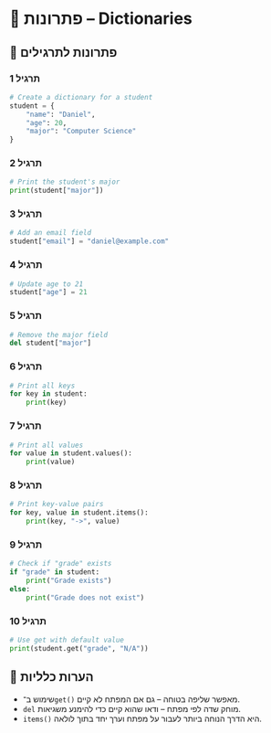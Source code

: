 # 📘 פתרונות – Dictionaries

## 🧪 פתרונות לתרגילים

### תרגיל 1
```python
# Create a dictionary for a student
student = {
    "name": "Daniel",
    "age": 20,
    "major": "Computer Science"
}
```

### תרגיל 2
```python
# Print the student's major
print(student["major"])
```

### תרגיל 3
```python
# Add an email field
student["email"] = "daniel@example.com"
```

### תרגיל 4
```python
# Update age to 21
student["age"] = 21
```

### תרגיל 5
```python
# Remove the major field
del student["major"]
```

### תרגיל 6
```python
# Print all keys
for key in student:
    print(key)
```

### תרגיל 7
```python
# Print all values
for value in student.values():
    print(value)
```

### תרגיל 8
```python
# Print key-value pairs
for key, value in student.items():
    print(key, "->", value)
```

### תרגיל 9
```python
# Check if "grade" exists
if "grade" in student:
    print("Grade exists")
else:
    print("Grade does not exist")
```

### תרגיל 10
```python
# Use get with default value
print(student.get("grade", "N/A"))
```

## 💬 הערות כלליות

* שימוש ב־`get()` מאפשר שליפה בטוחה – גם אם המפתח לא קיים.
* `del` מוחק שדה לפי מפתח – ודאו שהוא קיים כדי להימנע משגיאות.
* `items()` היא הדרך הנוחה ביותר לעבור על מפתח וערך יחד בתוך לולאה.
